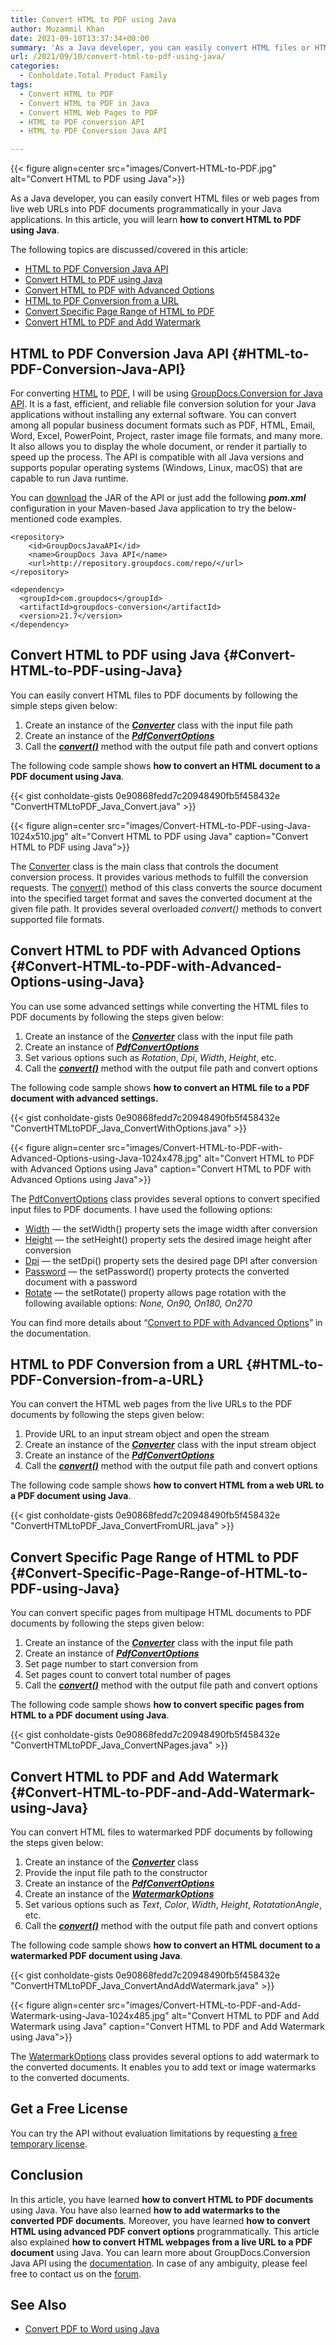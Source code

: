 ```yaml
---
title: Convert HTML to PDF using Java
author: Muzammil Khan
date: 2021-09-10T13:37:34+00:00
summary: 'As a Java developer, you can easily convert HTML files or HTML web pages from live URLs into PDF documents. In this article, you will learn **how to convert HTML to PDF using Java**.'
url: /2021/09/10/convert-html-to-pdf-using-java/
categories:
  - Conholdate.Total Product Family
tags:
  - Convert HTML to PDF
  - Convert HTML to PDF in Java
  - Convert HTML Web Pages to PDF
  - HTML to PDF conversion API
  - HTML to PDF Conversion Java API

---
```



{{< figure align=center src="images/Convert-HTML-to-PDF.jpg" alt="Convert HTML to PDF using Java">}}
 

As a Java developer, you can easily convert HTML files or web pages from live web URLs into PDF documents programmatically in your Java applications. In this article, you will learn **how to convert HTML to PDF using Java**.

The following topics are discussed/covered in this article:

  * [HTML to PDF Conversion Java API][2]
  * [Convert HTML to PDF using Java][3]
  * [Convert HTML to PDF with Advanced Options][4]
  * [HTML to PDF Conversion from a URL][5]
  * [Convert Specific Page Range of HTML to PDF][6]
  * [Convert HTML to PDF and Add Watermark][7]

## HTML to PDF Conversion Java API {#HTML-to-PDF-Conversion-Java-API}

For converting [HTML][8] to [PDF][9], I will be using [GroupDocs.Conversion for Java API][10]. It is a fast, efficient, and reliable file conversion solution for your Java applications without installing any external software. You can convert among all popular business document formats such as PDF, HTML, Email, Word, Excel, PowerPoint, Project, raster image file formats, and many more. It also allows you to display the whole document, or render it partially to speed up the process. The API is compatible with all Java versions and supports popular operating systems (Windows, Linux, macOS) that are capable to run Java runtime.

You can [download][11] the JAR of the API or just add the following **_pom.xml_** configuration in your Maven-based Java application to try the below-mentioned code examples.

```
<repository>
	<id>GroupDocsJavaAPI</id>
	<name>GroupDocs Java API</name>
	<url>http://repository.groupdocs.com/repo/</url>
</repository>
```

```
<dependency>
  <groupId>com.groupdocs</groupId>
  <artifactId>groupdocs-conversion</artifactId>
  <version>21.7</version> 
</dependency>
```

## Convert HTML to PDF using Java {#Convert-HTML-to-PDF-using-Java}

You can easily convert HTML files to PDF documents by following the simple steps given below:

  1. Create an instance of the _**[Converter][12]**_ class with the input file path
  2. Create an instance of the [**_PdfConvertOptions_**][13]
  3. Call the _**[convert()][14]**_ method with the output file path and convert options

The following code sample shows **how to convert an HTML document to a PDF document using Java**.

{{< gist conholdate-gists 0e90868fedd7c20948490fb5f458432e "ConvertHTMLtoPDF_Java_Convert.java" >}}

{{< figure align=center src="images/Convert-HTML-to-PDF-using-Java-1024x510.jpg" alt="Convert HTML to PDF using Java" caption="Convert HTML to PDF using Java">}}
 

The [Converter][12] class is the main class that controls the document conversion process. It provides various methods to fulfill the conversion requests. The [convert()][14] method of this class converts the source document into the specified target format and saves the converted document at the given file path. It provides several overloaded _convert()_ methods to convert supported file formats.

## Convert HTML to PDF with Advanced Options {#Convert-HTML-to-PDF-with-Advanced-Options-using-Java}

You can use some advanced settings while converting the HTML files to PDF documents by following the steps given below:

  1. Create an instance of the _**[Converter][12]**_ class with the input file path
  2. Create an instance of [**_PdfConvertOptions_**][13]
  3. Set various options such as _Rotation_, _Dpi_, _Width_, _Height_, etc.
  4. Call the _**[convert()][14]**_ method with the output file path and convert options

The following code sample shows **how to convert an HTML file to a PDF document with advanced settings.**

{{< gist conholdate-gists 0e90868fedd7c20948490fb5f458432e "ConvertHTMLtoPDF_Java_ConvertWithOptions.java" >}}

{{< figure align=center src="images/Convert-HTML-to-PDF-with-Advanced-Options-using-Java-1024x478.jpg" alt="Convert HTML to PDF with Advanced Options using Java" caption="Convert HTML to PDF with Advanced Options using Java">}}
 
The [PdfConvertOptions][13] class provides several options to convert specified input files to PDF documents. I have used the following options:

  * [Width][17] — the setWidth() property sets the image width after conversion
  * [Height][18] — the setHeight() property sets the desired image height after conversion
  * [Dpi][19] — the setDpi() property sets the desired page DPI after conversion
  * [Password][20] — the setPassword() property protects the converted document with a password
  * [Rotate][21] — the setRotate() property allows page rotation with the following available options: _None, On90, On180, On270_

You can find more details about “[Convert to PDF with Advanced Options][22]” in the documentation.

## HTML to PDF Conversion from a URL {#HTML-to-PDF-Conversion-from-a-URL}

You can convert the HTML web pages from the live URLs to the PDF documents by following the steps given below:

  1. Provide URL to an input stream object and open the stream
  2. Create an instance of the _**[Converter][12]**_ class with the input stream object
  3. Create an instance of the [**_PdfConvertOptions_**][13]
  4. Call the _**[convert()][14]**_ method with the output file path and convert options

The following code sample shows **how to convert HTML from a web URL to a PDF document using Java**.

{{< gist conholdate-gists 0e90868fedd7c20948490fb5f458432e "ConvertHTMLtoPDF_Java_ConvertFromURL.java" >}}

## Convert Specific Page Range of HTML to PDF {#Convert-Specific-Page-Range-of-HTML-to-PDF-using-Java}

You can convert specific pages from multipage HTML documents to PDF documents by following the steps given below:

  1. Create an instance of the _**[Converter][12]**_ class with the input file path
  2. Create an instance of [**_PdfConvertOptions_**][13]
  3. Set page number to start conversion from
  4. Set pages count to convert total number of pages
  5. Call the _**[convert()][14]**_ method with the output file path and convert options

The following code sample shows **how to convert specific pages from HTML to a PDF document using Java**.

{{< gist conholdate-gists 0e90868fedd7c20948490fb5f458432e "ConvertHTMLtoPDF_Java_ConvertNPages.java" >}}

## Convert HTML to PDF and Add Watermark {#Convert-HTML-to-PDF-and-Add-Watermark-using-Java}

You can convert HTML files to watermarked PDF documents by following the steps given below:

  1. Create an instance of the _**[Converter][12]**_ class 
  2. Provide the input file path to the constructor
  3. Create an instance of the [**_PdfConvertOptions_**][13]
  4. Create an instance of the **_[WatermarkOptions][23]_**
  5. Set various options such as _Text_, _Color_, _Width_, _Height_, _RotatationAngle_, etc.
  6. Call the _**[convert()][14]**_ method with the output file path and convert options

The following code sample shows **how to convert an HTML document to a watermarked PDF document using Java**.

{{< gist conholdate-gists 0e90868fedd7c20948490fb5f458432e "ConvertHTMLtoPDF_Java_ConvertAndAddWatermark.java" >}}

{{< figure align=center src="images/Convert-HTML-to-PDF-and-Add-Watermark-using-Java-1024x485.jpg" alt="Convert HTML to PDF and Add Watermark using Java" caption="Convert HTML to PDF and Add Watermark using Java">}}
 

The [WatermarkOptions][23] class provides several options to add watermark to the converted documents. It enables you to add text or image watermarks to the converted documents.

## Get a Free License

You can try the API without evaluation limitations by requesting [a free temporary license][25].

## Conclusion

In this article, you have learned **how to convert HTML to PDF documents** using Java. You have also learned **how to add watermarks to the converted PDF documents**. Moreover, you have learned **how to convert HTML using advanced PDF convert options** programmatically. This article also explained **how to convert HTML webpages from a live URL to a PDF document** using Java. You can learn more about GroupDocs.Conversion Java API using the [documentation][26]. In case of any ambiguity, please feel free to contact us on the [forum][27].

## See Also

  * [Convert PDF to Word using Java][28]

 [1]: https://blog.conholdate.com/wp-content/uploads/sites/27/2021/09/Convert-HTML-to-PDF.jpg
 [2]: #HTML-to-PDF-Conversion-Java-API
 [3]: #Convert-HTML-to-PDF-using-Java
 [4]: #Convert-HTML-to-PDF-with-Advanced-Options-using-Java
 [5]: #HTML-to-PDF-Conversion-from-a-URL
 [6]: #Convert-Specific-Page-Range-of-HTML-to-PDF-using-Java
 [7]: #Convert-HTML-to-PDF-and-Add-Watermark-using-Java
 [8]: https://docs.fileformat.com/web/html/
 [9]: https://docs.fileformat.com/pdf/
 [10]: https://products.groupdocs.com/conversion/java
 [11]: https://downloads.groupdocs.com/conversion/java
 [12]: https://apireference.groupdocs.com/conversion/java/com.groupdocs.conversion/Converter
 [13]: https://apireference.groupdocs.com/conversion/java/com.groupdocs.conversion.options.convert/PdfConvertOptions
 [14]: https://apireference.groupdocs.com/conversion/java/com.groupdocs.conversion/Converter#convert(java.lang.String,%20com.groupdocs.conversion.options.convert.ConvertOptions)
 [15]: https://blog.conholdate.com/wp-content/uploads/sites/27/2021/09/Convert-HTML-to-PDF-using-Java.jpg
 [16]: https://blog.conholdate.com/wp-content/uploads/sites/27/2021/09/Convert-HTML-to-PDF-with-Advanced-Options-using-Java.jpg
 [17]: https://apireference.groupdocs.com/java/conversion/com.groupdocs.conversion.options.convert/PdfConvertOptions#setWidth(int)
 [18]: https://apireference.groupdocs.com/java/conversion/com.groupdocs.conversion.options.convert/PdfConvertOptions#setHeight(int)
 [19]: https://apireference.groupdocs.com/java/conversion/com.groupdocs.conversion.options.convert/PdfConvertOptions#setDpi(double)
 [20]: https://apireference.groupdocs.com/java/conversion/com.groupdocs.conversion.options.convert/PdfConvertOptions#setPassword(java.lang.String)
 [21]: https://apireference.groupdocs.com/java/conversion/com.groupdocs.conversion.options.convert/PdfConvertOptions#setRotate(com.groupdocs.conversion.options.convert.Rotation)
 [22]: https://docs.groupdocs.com/conversion/java/convert-to-pdf-with-advanced-options/
 [23]: https://apireference.groupdocs.com/conversion/java/com.groupdocs.conversion.options.convert/WatermarkOptions
 [24]: https://blog.conholdate.com/wp-content/uploads/sites/27/2021/09/Convert-HTML-to-PDF-and-Add-Watermark-using-Java.jpg
 [25]: https://purchase.groupdocs.com/temporary-license
 [26]: https://docs.groupdocs.com/conversion/java/
 [27]: https://forum.groupdocs.com/c/conversion/11
 [28]: https://blog.conholdate.com/2021/07/26/convert-pdf-to-word-using-java/







